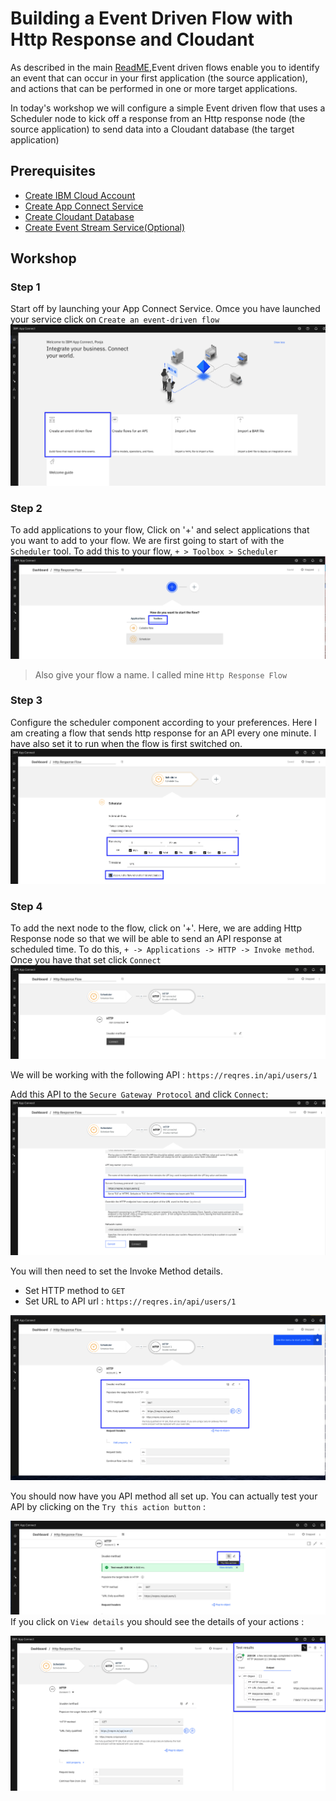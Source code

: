 # Building a Event Driven Flow with Http Response and Cloudant 

As described in the main [ReadME](https://github.com/pmmistry/AppConnectWorkshop#event-driven-flows),Event driven flows enable you to identify an event that can occur in your first application (the source application), and actions that can be performed in one or more target applications. 

In today's workshop we will configure a simple Event driven flow that uses a Scheduler node to kick off a response from an Http response node (the source application) to send data into a Cloudant database (the target application)

## Prerequisites
- [Create IBM Cloud Account](https://github.com/pmmistry/AppConnectWorkshop#prerequisites)
- [Create App Connect Service](https://github.com/pmmistry/AppConnectWorkshop#prerequisites)
- [Create Cloudant Database](https://github.com/pmmistry/AppConnectWorkshop#prerequisites)
- [Create Event Stream Service(Optional)](https://github.com/pmmistry/AppConnectWorkshop#setting-up-event-stream-optional)

## Workshop

### Step 1 
Start off by launching your App Connect Service. Omce you have launched your service click on `Create an event-driven flow`
![](./images/img11.png)

### Step 2
To add applications to your flow, Click on '+' and select applications that you want to add to your flow. We are first going to start of with the `Scheduler` tool. To add this to your flow, `+ > Toolbox > Scheduler` 
![](./images/img12.png)

> Also give your flow a name. I called mine `Http Response Flow` 

### Step 3 
Configure the scheduler component according to your preferences. Here I am creating a flow that sends http response for an API  every one minute. I have also set it to run when the flow is first switched on. 
![](./images/img13.png)

### Step 4 
To add the next node to the flow, click on '+'. Here, we are adding Http Response node so that we will be able to send an API response at scheduled time. To do this, `+ -> Applications -> HTTP -> Invoke method`. Once you have that set click `Connect`
![](./images/img14.png)

We will be working with the following API : `https://reqres.in/api/users/1`

Add this API to the `Secure Gateway Protocol` and click `Connect`: 
![](./images/img15.png)

You will then need to set the Invoke Method details. 
 - Set HTTP method to `GET`
 - Set URL to API url : `https://reqres.in/api/users/1`

![](./images/img16.png)

You should now have you API method all set up. You can actually test your API by clicking on the `Try this action button` : 

![](./images/img17.png)
If you click on `View details` you should see the details of your actions : 

![](./images/img18.png)

